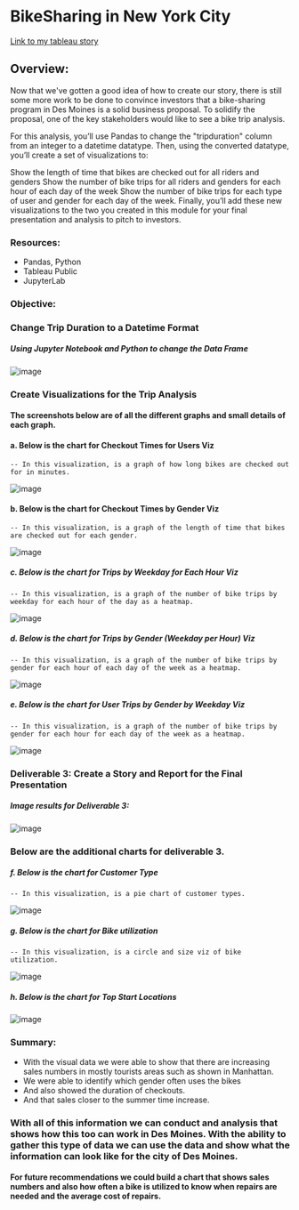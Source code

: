 # BikeSharing in New York City
[Link to my tableau story](https://public.tableau.com/views/TheNYCCitiBikeStory/TheNYCStory?:language=en-US&:display_count=n&:origin=viz_share_link)

## Overview:
Now that we've gotten a good idea of how to create our story, there is still some more work to be done to convince investors that a bike-sharing program in Des Moines is a solid business proposal. To solidify the proposal, one of the key stakeholders would like to see a bike trip analysis.

For this analysis, you’ll use Pandas to change the "tripduration" column from an integer to a datetime datatype. Then, using the converted datatype, you’ll create a set of visualizations to:

Show the length of time that bikes are checked out for all riders and genders
Show the number of bike trips for all riders and genders for each hour of each day of the week
Show the number of bike trips for each type of user and gender for each day of the week.
Finally, you’ll add these new visualizations to the two you created in this module for your final presentation and analysis to pitch to investors.

### Resources: 
  - Pandas, Python  
  - Tableau Public
  - JupyterLab 
  
### Objective:

### Change Trip Duration to a Datetime Format
##### Using Jupyter Notebook and Python to change the Data Frame
![image](https://github.com/antxamp/bikesharing/blob/main/Resources/deliverable_1.PNG)

### Create Visualizations for the Trip Analysis
#### The screenshots below are of all the different graphs and small details of each graph.

#### a. Below is the chart for Checkout Times for Users Viz
    -- In this visualization, is a graph of how long bikes are checked out for in minutes.
![image](https://github.com/antxamp/bikesharing/blob/main/Resources/del2A.png)
    

#### b. Below is the chart for Checkout Times by Gender Viz
    -- In this visualization, is a graph of the length of time that bikes are checked out for each gender.
![image](https://github.com/antxamp/bikesharing/blob/main/Resources/del2B.png)


##### c. Below is the chart for Trips by Weekday for Each Hour Viz
    -- In this visualization, is a graph of the number of bike trips by weekday for each hour of the day as a heatmap.
![image](https://github.com/antxamp/bikesharing/blob/main/Resources/del2C.PNG)


##### d. Below is the chart for Trips by Gender (Weekday per Hour) Viz
    -- In this visualization, is a graph of the number of bike trips by gender for each hour of each day of the week as a heatmap.
![image](https://github.com/antxamp/bikesharing/blob/main/Resources/del2D.png)


##### e. Below is the chart for User Trips by Gender by Weekday Viz
    -- In this visualization, is a graph of the number of bike trips by gender for each hour for each day of the week as a heatmap.
![image](https://github.com/antxamp/bikesharing/blob/main/Resources/del2E.png)


### Deliverable 3: Create a Story and Report for the Final Presentation
##### Image results for Deliverable 3:
![image](https://github.com/antxamp/bikesharing/blob/main/Resources/deliverable_3.PNG)

### Below are the additional charts for deliverable 3.
##### f. Below is the chart for Customer Type
    -- In this visualization, is a pie chart of customer types.
![image](https://github.com/antxamp/bikesharing/blob/main/Resources/del2F.png)

##### g. Below is the chart for Bike utilization
    -- In this visualization, is a circle and size viz of bike utilization.
![image](https://github.com/antxamp/bikesharing/blob/main/Resources/del2G.png)

##### h. Below is the chart for Top Start Locations
![image](https://github.com/antxamp/bikesharing/blob/main/Resources/del2H.png)

### Summary:
  - With the visual data we were able to show that there are increasing sales numbers in mostly tourists areas such as shown in Manhattan.
  - We were able to identify which gender often uses the bikes 
  - And also showed the duration of checkouts.
  - And that sales closer to the summer time increase.

### With all of this information we can conduct and analysis that shows how this too can work in Des Moines. With the ability to gather this type of data we can use the data and show what the information can look like for the city of Des Moines. 

#### For future recommendations we could build a chart that shows sales numbers and also how often a bike is utilized to know when repairs are needed and the average cost of repairs. 

